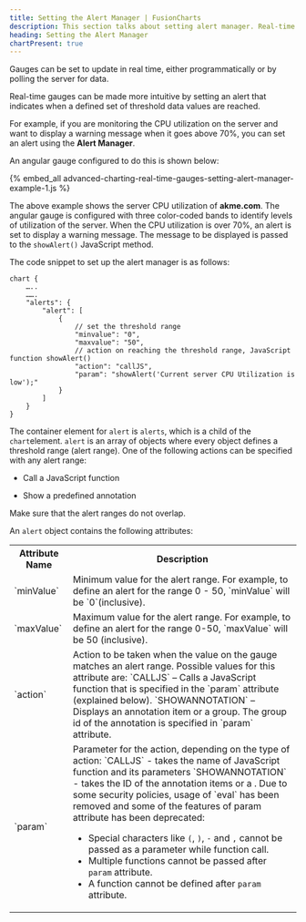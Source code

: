 ```yaml
---
title: Setting the Alert Manager | FusionCharts
description: This section talks about setting alert manager. Real-time gauges can be made intuitive by setting an alert indicated when a defined set of values are reached
heading: Setting the Alert Manager
chartPresent: true
---
```


Gauges can be set to update in real time, either programmatically or by polling the server for data.

Real-time gauges can be made more intuitive by setting an alert that indicates when a defined set of threshold data values are reached.

For example, if you are monitoring the CPU utilization on the server and want to display a warning message when it goes above 70%, you can set an alert using the __Alert Manager__.

An angular gauge configured to do this is shown below:

{% embed_all advanced-charting-real-time-gauges-setting-alert-manager-example-1.js %}

The above example shows the server CPU utilization of __akme.com__. The angular gauge is configured with three color-coded bands to identify levels of utilization of the server. When the CPU utilization is over 70%, an alert is set to display a warning message. The message to be displayed is passed to the `showAlert()` JavaScript method.

The code snippet to set up the alert manager is as follows:

```
chart {
    …..
    …….
    "alerts": {
        "alert": [
            {
                // set the threshold range
                "minvalue": "0",
                "maxvalue": "50",
                // action on reaching the threshold range, JavaScript function showAlert()
                "action": "callJS",
                "param": "showAlert('Current server CPU Utilization is low');"
            }
        ]
    }
}

```

The container element for `alert` is `alerts`, which is a child of the `chart`element.  `alert` is an array of objects where every object defines a threshold range (alert range). One of the following actions can be specified with any alert range:

* Call a JavaScript function

* Show a predefined annotation


<p class="text-info"> Make sure that the alert ranges do not overlap.</p>

An `alert` object contains the following attributes:

<table>
  <tr>
    <th>Attribute Name</th>
    <th>Description</th>
  </tr>
  <tr>
    <td>`minValue`</td>
    <td>Minimum value for the alert range. For example, to define an alert for the range 0 - 50, `minValue` will be `0`(inclusive).</td>
  </tr>
  <tr>
    <td>`maxValue` </td>
    <td>Maximum value for the alert range. For example, to define an alert for the range 0-50, `maxValue` will be 50 (inclusive).</td>
  </tr>
  <tr>
    <td>`action`</td>
    <td>Action to be taken when the value on the gauge matches an alert range. Possible values for this attribute are:
`CALLJS` – Calls a JavaScript function that is specified in the `param` attribute (explained below).
`SHOWANNOTATION` –  Displays an annotation item or a group. The group id of the annotation  is specified in `param` attribute.
</td>
  </tr>
  <tr>
    <td>`param` </td>
    <td>Parameter for the action, depending on the type of action:
`CALLJS` -   takes the name of JavaScript function and its parameters
`SHOWANNOTATION` - takes the ID of the annotation items or a .
Due to some security policies, usage of `eval` has been removed and some of the features of param attribute has been deprecated:

* Special characters like `(`, `)`, `-` and `,` cannot be passed as a parameter while function call.
* Multiple functions cannot be passed after `param` attribute.
* A function cannot be defined after `param` attribute.</td>
  </tr>
</table>
